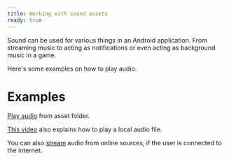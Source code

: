 ```yaml
---
title: Working with sound assets
ready: true
---
```


Sound can be used for various things in an Android application. From streaming music to acting as 
notifications or even acting as background music in a game.

Here's some examples on how to play audio.

# Examples

[Play audio](https://www.javatpoint.com/kotlin-android-media-player) from asset folder.

[This video](https://www.youtube.com/watch?v=T6JjTJiLI8k) also explains how to play a local audio file.

You can also [stream](https://blog.mindorks.com/using-mediaplayer-to-play-an-audio-file-in-android) audio from online sources, if the user is connected to the internet.
